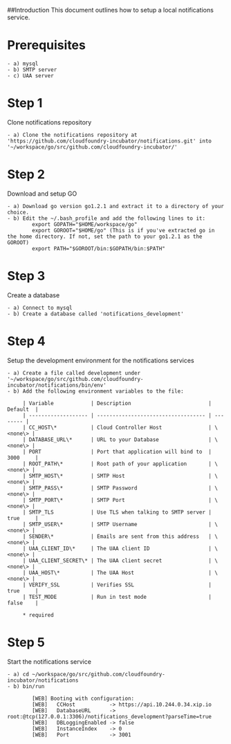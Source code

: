 ##Introduction
This document outlines how to setup a local notifications service.

# Prerequisites

    - a) mysql
    - b) SMTP server
    - c) UAA server

# Step 1

Clone notifications repository

    - a) Clone the notifications repository at 'https://github.com/cloudfoundry-incubator/notifications.git' into '~/workspace/go/src/github.com/cloudfoundry-incubator/'

# Step 2

Download and setup GO

    - a) Download go version go1.2.1 and extract it to a directory of your choice.
    - b) Edit the ~/.bash_profile and add the following lines to it:
            export GOPATH="$HOME/workspace/go"
            export GOROOT="$HOME/go" (This is if you've extracted go in the home directory. If not, set the path to your go1.2.1 as the GOROOT)
            export PATH="$GOROOT/bin:$GOPATH/bin:$PATH"
# Step 3

Create a database

    - a) Connect to mysql
    - b) Create a database called 'notifications_development'

# Step 4

Setup the development environment for the notifications services

    - a) Create a file called development under '~/workspace/go/src/github.com/cloudfoundry-incubator/notifications/bin/env'
    - b) Add the following environment variables to the file:

         | Variable            | Description                         | Default  |
         | ------------------- | ----------------------------------- | -------- |
         | CC_HOST\*           | Cloud Controller Host               | \<none\> |
         | DATABASE_URL\*      | URL to your Database                | \<none\> |
         | PORT                | Port that application will bind to  | 3000     |
         | ROOT_PATH\*         | Root path of your application       | \<none\> |
         | SMTP_HOST\*         | SMTP Host                           | \<none\> |
         | SMTP_PASS\*         | SMTP Password                       | \<none\> |
         | SMTP_PORT\*         | SMTP Port                           | \<none\> |
         | SMTP_TLS            | Use TLS when talking to SMTP server | true     |
         | SMTP_USER\*         | SMTP Username                       | \<none\> |
         | SENDER\*            | Emails are sent from this address   | \<none\> |
         | UAA_CLIENT_ID\*     | The UAA client ID                   | \<none\> |
         | UAA_CLIENT_SECRET\* | The UAA client secret               | \<none\> |
         | UAA_HOST\*          | The UAA Host                        | \<none\> |
         | VERIFY_SSL          | Verifies SSL                        | true     |
         | TEST_MODE           | Run in test mode                    | false    |

         * required

# Step 5

Start the notifications service

    - a) cd ~/workspace/go/src/github.com/cloudfoundry-incubator/notifications
    - b) bin/run

            [WEB] Booting with configuration:
            [WEB]   CCHost           -> https://api.10.244.0.34.xip.io
            [WEB]   DatabaseURL      -> root:@tcp(127.0.0.1:3306)/notifications_development?parseTime=true
            [WEB]   DBLoggingEnabled -> false
            [WEB]   InstanceIndex    -> 0
            [WEB]   Port             -> 3001




